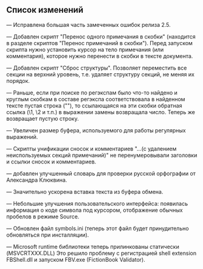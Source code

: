 ## Список изменений ##

— Исправлена большая часть замеченных ошибок релиза 2.5.

— Добавлен скрипт "Перенос одного примечания в скобки" (находится в разделе скриптов "Перенос примечаний в скобки"). Перед запуском скрипта нужно установить курсор на тело примечания (или комментария), которое нужно перенести в скобки в тексте документа.

— Добавлен скрипт "Сброс структуры". Позволяет переместить все секции на верхний уровень, т.е. удаляет структуру секций, не меняя их порядок.

— Раньше, если при поиске по регэкспам было что-то найдено и круглым скобкам в составе регэкспа соответствовала в найденном тексте пустая строка (""), то ссылающаяся на эти скобки обратная ссылка (\1, \2 и т.п.) в выражении замены возвращала число. Теперь же возвращает пустую строку.

— Увеличен размер буфера, используемого для работы регулярных выражений.

— Cкрипты унификации сносок и комментариев "...(с удалением неиспользуемых секций примечаний)" не перенумеровывали заголовки и ссылки сносок и комментариев.

— добавлен улучшенный словарь для проверки русской орфографии от Александра Клюквина.

— Значительно ускорена вставка текста из буфера обмена.

— Небольшие улучшения пользовательского интерфейса: появилась информация о коде символа под курсором, отображение обычных пробелов в режиме Source.

— Обновлен файл symbols.ini (теперь этот файл будет принудительно обновляться при инсталляции).

— Microsoft runtime библиотеки теперь прилинкованы статически (MSVCRTXXX.DLL) Это решило проблему с регистрацией shell extension FBShell.dll и запуском FBV.exe (FictionBook Validator).